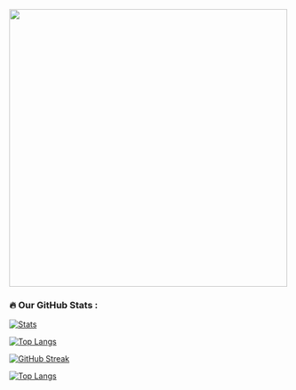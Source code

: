 <div id="header" align="left">
  <img src="https://media.discordapp.net/attachments/1090424648660942999/1090432348723622038/image.png?width=577&height=391" width="500"/>
</div>


### :fire: Our GitHub Stats :

[![Stats](https://github-readme-stats.vercel.app/api?username=VenusTheUI&show_icons=true&count_private=true&theme=github_dark)]()

[![Top Langs](https://github-readme-stats.vercel.app/api/top-langs/?username=VenusTheUI&hide=css&layout=compact&theme=github_dark)]()


[![GitHub Streak](http://github-readme-streak-stats.herokuapp.com?user=VenusTheUI&theme=dark&background=000000)](https://git.io/streak-stats)

[![Top Langs](https://github-readme-stats.vercel.app/api/top-langs/?username=VenusTheUI&layout=compact&theme=vision-friendly-dark)](https://github.com/anuraghazra/github-readme-stats)
